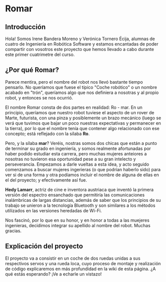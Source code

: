 # Romar

## Introducción

Hola! Somos Irene Bandera Moreno y Verónica Tornero Écija, alumnas de cuatro de Ingeniería en Robótica Software y estamos encantadas de poder compartir con vosotros este proyecto que hemos llevado a cabo durante este primer cuatrimetre del curso.

## ¿Por qué Romar?

Parece mentira, pero el nombre del robot nos llevó bastante tiempo pensarlo. No queríamos que fuese el típico "Coche robótico" o un nombre acabado en "trón", queríamos algo que nos definiera a nosotras y al propio robot, y entonces se nos ocurrió.

El nombre Romar consta de dos partes en realidad: Ro - mar. En un principio, queríamos que nuestro robot tuviese el aspecto de un rover de Marte, futurista, con una pinza y posiblemente un brazo mecánico (luego se verá que tuvimos que bajar un poco nuestras expectativas y permanecer en la tierra), por lo que el nombre tenía que contener algo relacionado con ese concepto; está reflejado con la sílaba **Ro**.

Pero, y la sílaba **mar**? Veréis, nostras somos dos chicas que están a punto de terminar su grado en ingeniería, y somos realmente afortunadas por haber podido estudiar esta carrera, pero muchas mujeres anteiores a nosotras no tuvieron esa oportunidad pese a su gran intelecto y perseverancia. Empezamos a darle vueltas a esta idea, y acto seguido comenzamos a buscar mujeres ingerieras (o que podrían haberlo sido) para ver si de una forma y otra podíamos incluir el nombre de alguna de ellas en el del proyecto;  y efectivamente así fue. 

**Hedy Lamarr**, actriz de cine e inventora austriaca que inventó la primera versión del espectro ensanchado que permitiría las comunicaciones inalámbricas de largas distancias, además de saber que los principios de su trabajo se unieron a la tecnología Bluetooth y son similares a los métodos utilizados en las versiones heredadas de Wi-Fi.

Nos fascinó, por lo que en su honor, y en honor a todas a las muejeres ingenieras, decidimos integrar su apellido al nombre del robot. Muchas gracias.

## Explicación del proyecto

El proyecto va a consistir en un coche de dos ruedas unidas a sus respectivos servos y una rueda loca, cuyo proceso de montaje y realización de código explicaremos en más profundidad en la wiki de esta página. ¿A qué estás esperando? ¡Ve a echarle un vistazo!
